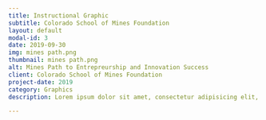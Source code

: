 ```yaml
---
title: Instructional Graphic
subtitle: Colorado School of Mines Foundation
layout: default
modal-id: 3
date: 2019-09-30
img: mines path.png
thumbnail: mines path.png
alt: Mines Path to Entrepreurship and Innovation Success
client: Colorado School of Mines Foundation
project-date: 2019
category: Graphics
description: Lorem ipsum dolor sit amet, consectetur adipisicing elit, sed do eiusmod tempor incididunt ut labore et dolore magna aliqua. Ut enim ad minim veniam, quis nostrud exercitation ullamco laboris nisi ut aliquip ex ea commodo consequat. Duis aute irure dolor in reprehenderit in voluptate velit esse cillum dolore eu fugiat nulla pariatur. Excepteur sint occaecat cupidatat non proident, sunt in culpa qui officia deserunt mollit anim id est laborum.<br><a class="btn btn btn-primary" href="https://drive.google.com/file/d/1y7FubXI-WVptjvDFi9Qo_yO5G2qcxpKz/view?usp=sharing" target="_">See It Here</a>

---
```

